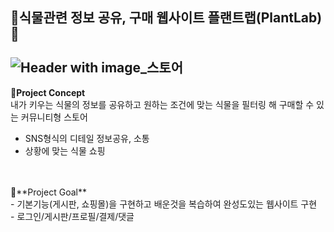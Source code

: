 🌵식물관련 정보 공유, 구매 웹사이트 플랜트랩(PlantLab)🌵<br><br>
![Header with image_스토어](https://github.com/user-attachments/assets/17039e79-59b0-4460-9396-2d2fa160f71c)
---


💚**Project Concept** <br>
내가 키우는 식물의 정보를 공유하고 원하는 조건에 맞는 식물을 필터링 해 구매할 수 있는 커뮤니티형 스토어<br>
 - SNS형식의 디테일 정보공유, 소통<br>
 - 상황에 맞는 식물 쇼핑
<br>
<br>
💚**Project Goal**<br>
 - 기본기능(게시판, 쇼핑몰)을 구현하고 배운것을 복습하여 완성도있는 웹사이트 구현<br>
 - 로그인/게시판/프로필/결제/댓글<br>

